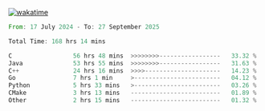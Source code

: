 [![wakatime](https://wakatime.com/badge/user/5970ac98-85fb-4bfd-a7d8-142e7d5bd274.svg)](https://wakatime.com/@5970ac98-85fb-4bfd-a7d8-142e7d5bd274)

<!--START_SECTION:waka-->

```rust
From: 17 July 2024 - To: 27 September 2025

Total Time: 168 hrs 14 mins

C                 56 hrs 48 mins  >>>>>>>>-----------------   33.32 %
Java              53 hrs 55 mins  >>>>>>>>-----------------   31.63 %
C++               24 hrs 16 mins  >>>>---------------------   14.23 %
Go                7 hrs 1 min     >------------------------   04.12 %
Python            5 hrs 33 mins   >------------------------   03.26 %
CMake             3 hrs 13 mins   -------------------------   01.89 %
Other             2 hrs 15 mins   -------------------------   01.32 %
```

<!--END_SECTION:waka-->
